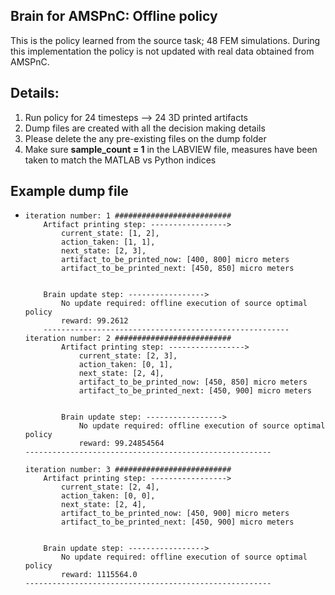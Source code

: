 ## Brain for AMSPnC: Offline policy
This is the policy learned from the source task; 48 FEM simulations. During this implementation the policy is not updated with real data obtained from AMSPnC.

## Details:
1. Run policy for 24 timesteps --> 24 3D printed artifacts 
2. Dump files are created with all the decision making details
3. Please delete the any pre-existing files on the dump folder
4. Make sure **sample_count = 1** in the LABVIEW file, measures have been taken to match the MATLAB vs Python indices

## Example dump file 
-   ```
    iteration number: 1 ########################## 
        Artifact printing step: -----------------> 
            current_state: [1, 2], 
            action_taken: [1, 1], 
            next_state: [2, 3], 
            artifact_to_be_printed_now: [400, 800] micro meters
            artifact_to_be_printed_next: [450, 850] micro meters


        Brain update step: -----------------> 
            No update required: offline execution of source optimal policy 
            reward: 99.2612
        ------------------------------------------------------- 
    iteration number: 2 ########################## 
            Artifact printing step: -----------------> 
                current_state: [2, 3], 
                action_taken: [0, 1], 
                next_state: [2, 4], 
                artifact_to_be_printed_now: [450, 850] micro meters
                artifact_to_be_printed_next: [450, 900] micro meters


            Brain update step: -----------------> 
                No update required: offline execution of source optimal policy 
                reward: 99.24854564
    ------------------------------------------------------- 

    iteration number: 3 ########################## 
        Artifact printing step: -----------------> 
            current_state: [2, 4], 
            action_taken: [0, 0], 
            next_state: [2, 4], 
            artifact_to_be_printed_now: [450, 900] micro meters
            artifact_to_be_printed_next: [450, 900] micro meters


        Brain update step: -----------------> 
            No update required: offline execution of source optimal policy 
            reward: 1115564.0
    ------------------------------------------------------- 
    ```
